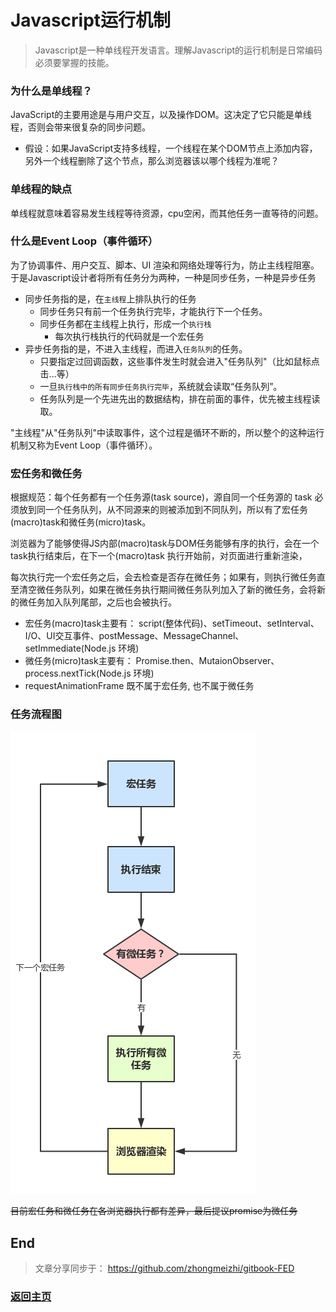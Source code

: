 # Javascript运行机制

> Javascript是一种单线程开发语言。理解Javascript的运行机制是日常编码必须要掌握的技能。

### 为什么是单线程？

JavaScript的主要用途是与用户交互，以及操作DOM。这决定了它只能是单线程，否则会带来很复杂的同步问题。
- 假设：如果JavaScript支持多线程，一个线程在某个DOM节点上添加内容，另外一个线程删除了这个节点，那么浏览器该以哪个线程为准呢？

### 单线程的缺点

单线程就意味着容易发生线程等待资源，cpu空闲，而其他任务一直等待的问题。

### 什么是Event Loop（事件循环）

为了协调事件、用户交互、脚本、UI 渲染和网络处理等行为，防止主线程阻塞。于是Javascript设计者将所有任务分为两种，一种是同步任务，一种是异步任务
- 同步任务指的是，在`主线程`上排队执行的任务
  - 同步任务只有前一个任务执行完毕，才能执行下一个任务。
  - 同步任务都在主线程上执行，形成一个`执行栈`
    - 每次执行栈执行的代码就是一个宏任务
- 异步任务指的是，不进入主线程，而进入`任务队列`的任务。
  - 只要指定过回调函数，这些事件发生时就会进入"任务队列"（比如鼠标点击...等）
  - 一旦`执行栈中的所有同步任务执行完毕`，系统就会读取“任务队列”。
  - 任务队列是一个先进先出的数据结构，排在前面的事件，优先被主线程读取。

"主线程"从"任务队列"中读取事件，这个过程是循环不断的，所以整个的这种运行机制又称为Event Loop（事件循环）。

### 宏任务和微任务

根据规范：每个任务都有一个任务源(task source)，源自同一个任务源的 task 必须放到同一个任务队列，从不同源来的则被添加到不同队列，所以有了宏任务(macro)task和微任务(micro)task。

浏览器为了能够使得JS内部(macro)task与DOM任务能够有序的执行，会在一个task执行结束后，在下一个(macro)task 执行开始前，对页面进行重新渲染，

每次执行完一个宏任务之后，会去检查是否存在微任务；如果有，则执行微任务直至清空微任务队列，如果在微任务执行期间微任务队列加入了新的微任务，会将新的微任务加入队列尾部，之后也会被执行。

- 宏任务(macro)task主要有： script(整体代码)、setTimeout、setInterval、I/O、UI交互事件、postMessage、MessageChannel、setImmediate(Node.js 环境)
- 微任务(micro)task主要有： Promise.then、MutaionObserver、process.nextTick(Node.js 环境)
- requestAnimationFrame 既不属于宏任务, 也不属于微任务

### 任务流程图

![流程图](/img/event_loop.jpg)

~~目前宏任务和微任务在各浏览器执行都有差异，最后提议promise为微任务~~

## End

> 文章分享同步于： https://github.com/zhongmeizhi/gitbook-FED

### [返回主页](/README.md)

